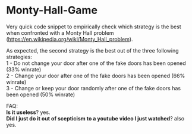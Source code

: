 # Monty-Hall-Game
Very quick code snippet to empirically check which strategy is the best when confronted with a Monty Hall problem (https://en.wikipedia.org/wiki/Monty_Hall_problem).  

As expected, the second strategy is the best out of the three following strategies:  
 1 - Do not change your door after one of the fake doors has been opened (33% winrate)  
 2 - Change your door after one of the fake doors has been opened (66% winrate)  
 3 - Change or keep your door randomly after one of the fake doors has been opened (50% winrate)  
 
 
 FAQ:  
 **Is it useless**? yes.   
**Did I just do it out of scepticism to a youtube video I just watched**? also yes.

